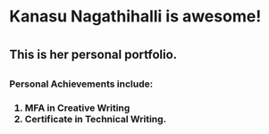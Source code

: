 <h1> Kanasu Nagathihalli is awesome! <h1>

<h2> This is her personal portfolio. <h2>

<h3> Personal Achievements include: <h3>

1. MFA in Creative Writing
2. Certificate in Technical Writing.

